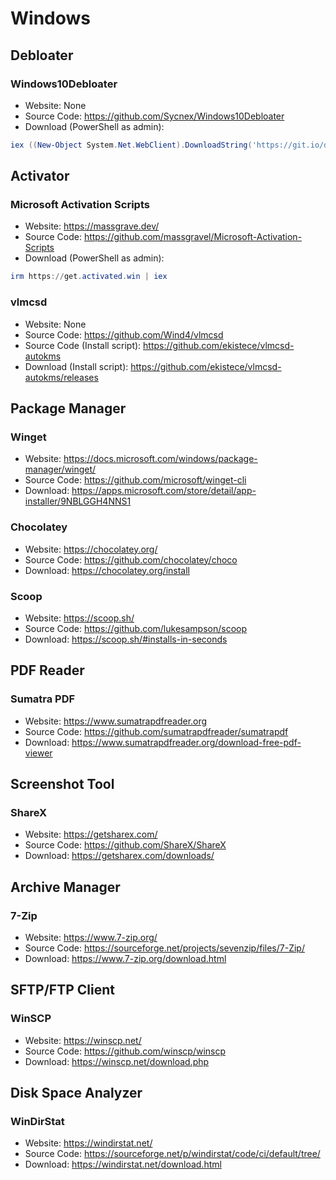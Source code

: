 # Windows

## Debloater
### Windows10Debloater
- Website: None
- Source Code: <https://github.com/Sycnex/Windows10Debloater>
- Download (PowerShell as admin):
```powershell
iex ((New-Object System.Net.WebClient).DownloadString('https://git.io/debloat'))
```

## Activator
### Microsoft Activation Scripts
- Website: <https://massgrave.dev/>
- Source Code: <https://github.com/massgravel/Microsoft-Activation-Scripts>
- Download (PowerShell as admin):
```powershell
irm https://get.activated.win | iex
```

### vlmcsd
- Website: None
- Source Code: <https://github.com/Wind4/vlmcsd>
- Source Code (Install script): <https://github.com/ekistece/vlmcsd-autokms>
- Download (Install script): <https://github.com/ekistece/vlmcsd-autokms/releases>

## Package Manager
### Winget
- Website: <https://docs.microsoft.com/windows/package-manager/winget/>
- Source Code: <https://github.com/microsoft/winget-cli>
- Download: <https://apps.microsoft.com/store/detail/app-installer/9NBLGGH4NNS1>

### Chocolatey
- Website: <https://chocolatey.org/>
- Source Code: <https://github.com/chocolatey/choco>
- Download: <https://chocolatey.org/install>

### Scoop
- Website: <https://scoop.sh/>
- Source Code: <https://github.com/lukesampson/scoop>
- Download: <https://scoop.sh/#installs-in-seconds>

## PDF Reader
### Sumatra PDF
- Website: <https://www.sumatrapdfreader.org>
- Source Code: <https://github.com/sumatrapdfreader/sumatrapdf>
- Download: <https://www.sumatrapdfreader.org/download-free-pdf-viewer>

## Screenshot Tool
### ShareX
- Website: <https://getsharex.com/>
- Source Code: <https://github.com/ShareX/ShareX>
- Download: <https://getsharex.com/downloads/>

## Archive Manager
### 7-Zip
- Website: <https://www.7-zip.org/>
- Source Code: <https://sourceforge.net/projects/sevenzip/files/7-Zip/>
- Download: <https://www.7-zip.org/download.html>

## SFTP/FTP Client
### WinSCP
- Website: <https://winscp.net/>
- Source Code: <https://github.com/winscp/winscp>
- Download: <https://winscp.net/download.php>

## Disk Space Analyzer
### WinDirStat
- Website: <https://windirstat.net/>
- Source Code: <https://sourceforge.net/p/windirstat/code/ci/default/tree/>
- Download: <https://windirstat.net/download.html>
